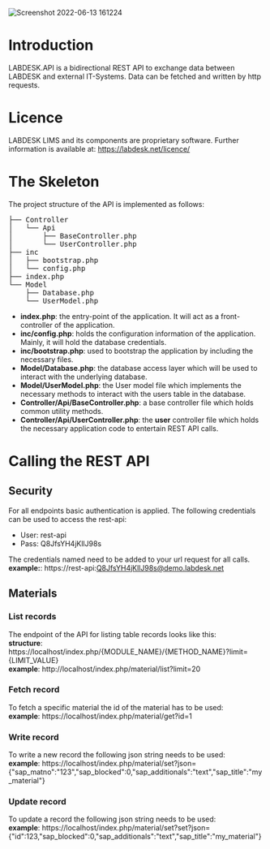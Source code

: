 ![Screenshot 2022-06-13 161224](https://user-images.githubusercontent.com/77008074/173373322-ba866e8b-1fdf-49be-b0aa-e7b65b3e9c83.png)


# Introduction
LABDESK.API is a bidirectional REST API to exchange data between LABDESK and external IT-Systems. Data can be fetched and written by http requests.

# Licence
LABDESK LIMS and its components are proprietary software. Further information is available at: https://labdesk.net/licence/

# The Skeleton
The project structure of the API is implemented as follows:

<pre>
├── Controller
│   └── Api
│       ├── BaseController.php
│       └── UserController.php
├── inc
│   ├── bootstrap.php
│   └── config.php
├── index.php
└── Model
    ├── Database.php
    └── UserModel.php
</pre>

- **index.php**: the entry-point of the application. It will act as a front-controller of the application.
- **inc/config.php**: holds the configuration information of the application. Mainly, it will hold the database credentials.
- **inc/bootstrap.php**: used to bootstrap the application by including the necessary files.
- **Model/Database.php**: the database access layer which will be used to interact with the underlying database.
- **Model/UserModel.php**: the User model file which implements the necessary methods to interact with the users table in the database.
- **Controller/Api/BaseController.php**: a base controller file which holds common utility methods.
- **Controller/Api/UserController.php**: the **user** controller file which holds the necessary application code to entertain REST API calls.

# Calling the REST API
## Security
For all endpoints basic authentication is applied. The following credentials can be used to access the rest-api:
- User: rest-api
- Pass: Q8JfsYH4jKllJ98s

The credentials named need to be added to your url request for all calls. <br/>
**example:**: https://rest-api:Q8JfsYH4jKllJ98s@demo.labdesk.net

## Materials
### List records
The endpoint of the API for listing table records looks like this: <br/>
**structure**: https://localhost/index.php/{MODULE_NAME}/{METHOD_NAME}?limit={LIMIT_VALUE} <br/>
**example**: http://localhost/index.php/material/list?limit=20
### Fetch record
To fetch a specific material the id of the material has to be used: <br/>
**example**: https://localhost/index.php/material/get?id=1
### Write record
To write a new record the following json string needs to be used: <br/>
**example**: https://localhost/index.php/material/set?json={"sap_matno":"123","sap_blocked":0,"sap_additionals":"text","sap_title":"my_material"}
### Update record
To update a record the following json string needs to be used: <br/>
**example**: https://localhost/index.php/material/set?set?json={"id":123,"sap_blocked":0,"sap_additionals":"text","sap_title":"my_material"}
